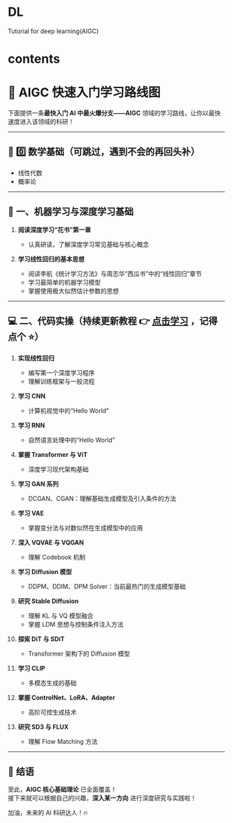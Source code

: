 # DL
Tutorial for deep learning(AIGC)

# contents

# 🚀 AIGC 快速入门学习路线图

下面提供一条**最快入门 AI 中最火爆分支——AIGC** 领域的学习路线，让你以最快速度进入该领域的科研！

---

## 🧮 0️⃣ 数学基础（可跳过，遇到不会的再回头补）

- 线性代数  
- 概率论

---

## 🤖 一、机器学习与深度学习基础

1. **阅读深度学习“花书”第一章**  
   - 认真研读，了解深度学习常见基础与核心概念

2. **学习线性回归的基本思想**  
   - 阅读李航《统计学习方法》与周志华“西瓜书”中的“线性回归”章节  
   - 学习最简单的机器学习模型  
   - 掌握使用极大似然估计参数的思想

---

## 💻 二、代码实操（持续更新教程 👉 [点击学习](https://github.com/YMlinfeng/DL/tree/main) ，记得点个 ⭐）

1. **实现线性回归**
   - 编写第一个深度学习程序
   - 理解训练框架与一般流程

2. **学习 CNN**
   - 计算机视觉中的“Hello World”

3. **学习 RNN**
   - 自然语言处理中的“Hello World”

4. **掌握 Transformer 与 ViT**
   - 深度学习现代架构基础

5. **学习 GAN 系列**
   - DCGAN、CGAN：理解基础生成模型及引入条件的方法

6. **学习 VAE**
   - 掌握变分法与对数似然在生成模型中的应用

7. **深入 VQVAE 与 VQGAN**
   - 理解 Codebook 机制

8. **学习 Diffusion 模型**
   - DDPM、DDIM、DPM Solver：当前最热门的生成模型基础

9. **研究 Stable Diffusion**
   - 理解 KL 与 VQ 模型融合
   - 掌握 LDM 思想与控制条件注入方法

10. **探索 DiT 与 SDiT**
    - Transformer 架构下的 Diffusion 模型

11. **学习 CLIP**
    - 多模态生成的基础

12. **掌握 ControlNet、LoRA、Adapter**
    - 高阶可控生成技术

13. **研究 SD3 与 FLUX**
    - 理解 Flow Matching 方法

---

## 🎯 结语

至此，**AIGC 核心基础理论** 已全面覆盖！  
接下来就可以根据自己的兴趣，**深入某一方向** 进行深度研究与实践啦！

加油，未来的 AI 科研达人！🔥
